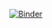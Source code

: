 [![Binder](https://mybinder.org/badge_logo.svg)](https://mybinder.org/v2/gh/one-ky/car_classifier/main?labpath=cars%20prediction%20model.ipynb)
